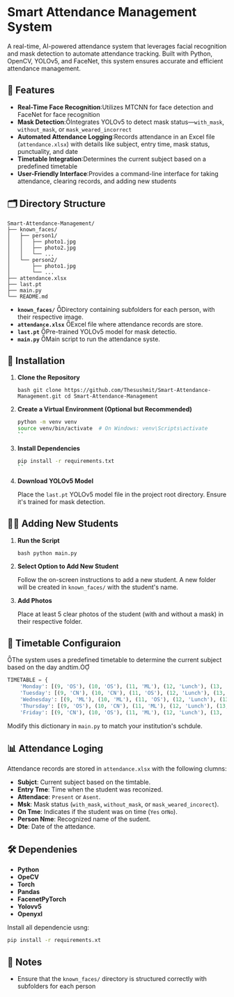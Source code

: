 

# Smart Attendance Management System

A real-time, AI-powered attendance system that leverages facial recognition and mask detection to automate attendance tracking. Built with Python, OpenCV, YOLOv5, and FaceNet, this system ensures accurate and efficient attendance management.

## 📌 Features

- **Real-Time Face Recognition**:Utilizes MTCNN for face detection and FaceNet for face recognition
- **Mask Detection**:Integrates YOLOv5 to detect mask status—`with_mask`, `without_mask`, or `mask_weared_incorrect`
- **Automated Attendance Logging**:Records attendance in an Excel file (`attendance.xlsx`) with details like subject, entry time, mask status, punctuality, and date
- **Timetable Integration**:Determines the current subject based on a predefined timetable
- **User-Friendly Interface**:Provides a command-line interface for taking attendance, clearing records, and adding new students

## 🗂️ Directory Structure

```
Smart-Attendance-Management/
├── known_faces/
│   ├── person1/
│   │   ├── photo1.jpg
│   │   ├── photo2.jpg
│   │   └── ...
│   └── person2/
│       ├── photo1.jpg
│       └── ...
├── attendance.xlsx
├── last.pt
├── main.py
└── README.md
```


- **`known_faces/`** Directory containing subfolders for each person, with their respective image.
- **`attendance.xlsx`** Excel file where attendance records are store.
- **`last.pt`** Pre-trained YOLOv5 model for mask detectio.
- **`main.py`** Main script to run the attendance syste.

## 🚀 Installation

1. **Clone the Repository**

   ``bash
   git clone https://github.com/Thesushmit/Smart-Attendance-Management.git
   cd Smart-Attendance-Management
   ``


2. **Create a Virtual Environment (Optional but Recommended)**

   ```bash
   python -m venv venv
   source venv/bin/activate  # On Windows: venv\Scripts\activate
   ``


3. **Install Dependencies**

   ```bash
   pip install -r requirements.txt
   ``

4. **Download YOLOv5 Model**

   Place the `last.pt` YOLOv5 model file in the project root directory. Ensure it's trained for mask detection.

## 🧑‍🎓 Adding New Students

1. **Run the Script**

   ``bash
   python main.py
  ``


2. **Select Option to Add New Student**

   Follow the on-screen instructions to add a new student. A new folder will be created in `known_faces/` with the student's name.

3. **Add Photos**

   Place at least 5 clear photos of the student (with and without a mask) in their respective folder.

## 📅 Timetable Configuraion

The system uses a predefined timetable to determine the current subject based on the day andtim.


```python
TIMETABLE = {
    'Monday': [(9, 'OS'), (10, 'OS'), (11, 'ML'), (12, 'Lunch'), (13, 'CN'), (14, 'CN'), (15, 'ML')],
    'Tuesday': [(9, 'CN'), (10, 'CN'), (11, 'OS'), (12, 'Lunch'), (13, 'ML'), (14, 'ML'), (15, 'OS')],
    'Wednesday': [(9, 'ML'), (10, 'ML'), (11, 'OS'), (12, 'Lunch'), (13, 'CN'), (14, 'CN'), (15, 'Project')],
    'Thursday': [(9, 'OS'), (10, 'CN'), (11, 'ML'), (12, 'Lunch'), (13, 'Project'), (14, 'Project'), (15, 'Library')],
    'Friday': [(9, 'CN'), (10, 'OS'), (11, 'ML'), (12, 'Lunch'), (13, 'Project'), (14, 'ML'), (15, 'OS')]

```


Modify this dictionary in `main.py` to match your institution's schdule.

## 📊 Attendance Loging

Attendance records are stored in `attendance.xlsx` with the following clumns:

- **Subjct**: Current subject based on the timtable.
- **Entry Tme**: Time when the student was reconized.
- **Attendace**: `Present` or `Asent`.
- **Msk**: Mask status (`with_mask`, `without_mask`, or `mask_weared_incorect`).
- **On Tme**: Indicates if the student was on time (`Yes` or`No`).
- **Person Nme**: Recognized name of the sudent.
- **Dte**: Date of the attedance.

## 🛠️ Dependenies

- **Python**
- **OpeCV**
- **Torch**
- **Pandas**
- **FacenetPyTorch**
- **Yolovv5**
- **Openyxl**

Install all dependencie usng:


```bash
pip install -r requirements.xt
```


## 📌 Notes

- Ensure that the `known_faces/` directory is structured correctly with subfolders for each person 
